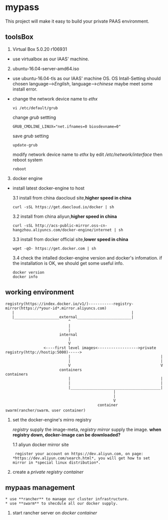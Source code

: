 mypass
======
This project will make it easy to build your private PAAS environment.

## toolsBox
1. Virtual Box 5.0.20 r106931

  * use virtualbox as our IAAS' machine.

2. ubuntu-16.04-server-amd64.iso

  * use ubuntu-16.04-tls as our IAAS' machine OS. OS Intall-Setting should chosen language-->*English*, language-->*chinese* maybe meet some install error.
  
  * change the network device name to *ethx*
  
    ```
    vi /etc/default/grub
    ```
    change *grub* settting
    ```
    GRUB_CMDLINE_LINUX="net.ifnames=0 biosdevname=0"
    ```
    save *grub* setting
    ```
    update-grub
    ```
    modify network device name to *ethx* by edit */etc/network/interface*
    then reboot system
    ```
    reboot
    ```

3. docker engine

  * install latest docker-engine to host
  
    3.1 install from china daocloud site,**higher speed in china**
    ```
    curl -sSL https://get.daocloud.io/docker | sh
    ```

    3.2 install from china aliyun,**higher speed in china**
    ```
    curl -sSL http://acs-public-mirror.oss-cn-hangzhou.aliyuncs.com/docker-engine/internet | sh
    ```

    3.3 install from docker official site,**lower speed in china**
    ```
    wget -qO- https://get.docker.com | sh
    ```

    3.4 check the intalled docker-engine version and docker's infomation. if the installation is OK, we should get some useful info.
    ```
    docker version
    docker info
    ```

## working environment

    registry(https://index.docker.io/v1/)-----------registry-mirror(https://*your-id*.mirror.aliyuncs.com)
       |                                                    |
       |____________________external________________________|
                                ^
                                |
                                |
                            internal
                                |
                                V
                     <----first level images<------------------>private registry(http://hostip:5000)----->
                                |                                        |
                                |                                        |
                                V                                        V
                            containers                               containers
                                |                                        |
                                |                                        |
                                |________________________________________|
                                                    |
                                                    |
                                                    V
                                             container swarm(rancher/swarm、user container)


1. set the docker-engine's mirro registry

    *registry* supply the image-meta, *registry mirror* supply the image. **when registry down, docker-image can be downloaded?**
    
    1.1 aliyun docker mirror site

        register your account on https://dev.aliyun.com, on page: *https://dev.aliyun.com/search.html*, you will get how to set mirror in *special linux distribution*.

2. create a *private registry container*

## mypaas management
    * use **rancher** to manage our cluster infrastructure. 
    * use **swarm** to shecdule all our docker supply.

1. start rancher server on *docker container*

    
    